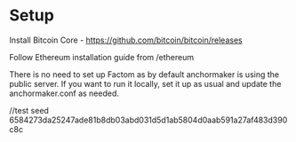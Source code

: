 Setup
=============

Install Bitcoin Core - https://github.com/bitcoin/bitcoin/releases

Follow Ethereum installation guide from /ethereum

There is no need to set up Factom as by default anchormaker is using the public server. If you want to run it locally, set it up as usual and update the anchormaker.conf as needed.




//test seed 6584273da25247ade81b8db03abd031d5d1ab5804d0aab591a27af483d390c8c